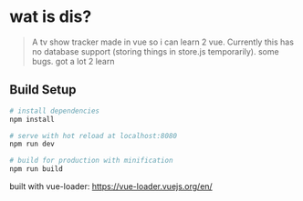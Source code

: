 # wat is dis?

> A tv show tracker made in vue so i can learn 2 vue. Currently this has no database support (storing things in store.js temporarily). some bugs. got a lot 2 learn

## Build Setup

``` bash
# install dependencies
npm install

# serve with hot reload at localhost:8080
npm run dev

# build for production with minification
npm run build
```
built with vue-loader: https://vue-loader.vuejs.org/en/
